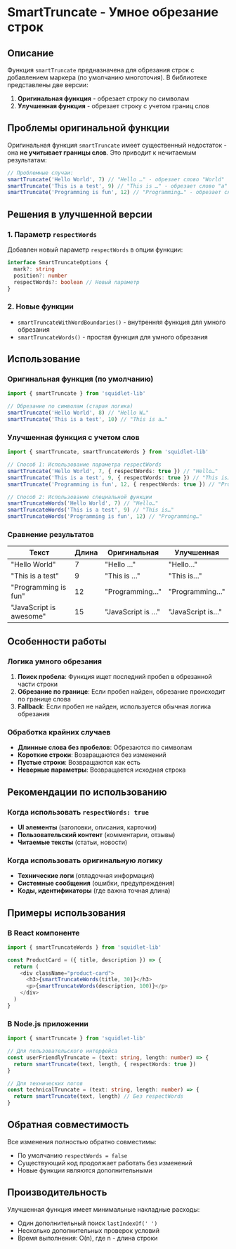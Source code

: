 # SmartTruncate - Умное обрезание строк

## Описание

Функция `smartTruncate` предназначена для обрезания строк с добавлением маркера (по умолчанию многоточия). В библиотеке представлены две версии:

1. **Оригинальная функция** - обрезает строку по символам
2. **Улучшенная функция** - обрезает строку с учетом границ слов

## Проблемы оригинальной функции

Оригинальная функция `smartTruncate` имеет существенный недостаток - она **не учитывает границы слов**. Это приводит к нечитаемым результатам:

```javascript
// Проблемные случаи:
smartTruncate('Hello World', 7) // "Hello …" - обрезает слово "World"
smartTruncate('This is a test', 9) // "This is …" - обрезает слово "a"
smartTruncate('Programming is fun', 12) // "Programming…" - обрезает слово "fun"
```

## Решения в улучшенной версии

### 1. Параметр `respectWords`

Добавлен новый параметр `respectWords` в опции функции:

```typescript
interface SmartTruncateOptions {
  mark?: string
  position?: number
  respectWords?: boolean // Новый параметр
}
```

### 2. Новые функции

- `smartTruncateWithWordBoundaries()` - внутренняя функция для умного обрезания
- `smartTruncateWords()` - простая функция для умного обрезания

## Использование

### Оригинальная функция (по умолчанию)

```typescript
import { smartTruncate } from 'squidlet-lib'

// Обрезание по символам (старая логика)
smartTruncate('Hello World', 8) // "Hello W…"
smartTruncate('This is a test', 10) // "This is a…"
```

### Улучшенная функция с учетом слов

```typescript
import { smartTruncate, smartTruncateWords } from 'squidlet-lib'

// Способ 1: Использование параметра respectWords
smartTruncate('Hello World', 7, { respectWords: true }) // "Hello…"
smartTruncate('This is a test', 9, { respectWords: true }) // "This is…"
smartTruncate('Programming is fun', 12, { respectWords: true }) // "Programming…"

// Способ 2: Использование специальной функции
smartTruncateWords('Hello World', 7) // "Hello…"
smartTruncateWords('This is a test', 9) // "This is…"
smartTruncateWords('Programming is fun', 12) // "Programming…"
```

### Сравнение результатов

| Текст                   | Длина | Оригинальная      | Улучшенная       |
| ----------------------- | ----- | ----------------- | ---------------- |
| "Hello World"           | 7     | "Hello …"         | "Hello…"         |
| "This is a test"        | 9     | "This is …"       | "This is…"       |
| "Programming is fun"    | 12    | "Programming…"    | "Programming…"   |
| "JavaScript is awesome" | 15    | "JavaScript is …" | "JavaScript is…" |

## Особенности работы

### Логика умного обрезания

1. **Поиск пробела**: Функция ищет последний пробел в обрезанной части строки
2. **Обрезание по границе**: Если пробел найден, обрезание происходит по границе слова
3. **Fallback**: Если пробел не найден, используется обычная логика обрезания

### Обработка крайних случаев

- **Длинные слова без пробелов**: Обрезаются по символам
- **Короткие строки**: Возвращаются без изменений
- **Пустые строки**: Возвращаются как есть
- **Неверные параметры**: Возвращается исходная строка

## Рекомендации по использованию

### Когда использовать `respectWords: true`

- **UI элементы** (заголовки, описания, карточки)
- **Пользовательский контент** (комментарии, отзывы)
- **Читаемые тексты** (статьи, новости)

### Когда использовать оригинальную логику

- **Технические логи** (отладочная информация)
- **Системные сообщения** (ошибки, предупреждения)
- **Коды, идентификаторы** (где важна точная длина)

## Примеры использования

### В React компоненте

```typescript
import { smartTruncateWords } from 'squidlet-lib'

const ProductCard = ({ title, description }) => {
  return (
    <div className="product-card">
      <h3>{smartTruncateWords(title, 30)}</h3>
      <p>{smartTruncateWords(description, 100)}</p>
    </div>
  )
}
```

### В Node.js приложении

```typescript
import { smartTruncate } from 'squidlet-lib'

// Для пользовательского интерфейса
const userFriendlyTruncate = (text: string, length: number) => {
  return smartTruncate(text, length, { respectWords: true })
}

// Для технических логов
const technicalTruncate = (text: string, length: number) => {
  return smartTruncate(text, length) // Без respectWords
}
```

## Обратная совместимость

Все изменения полностью обратно совместимы:

- По умолчанию `respectWords = false`
- Существующий код продолжает работать без изменений
- Новые функции являются дополнительными

## Производительность

Улучшенная функция имеет минимальные накладные расходы:

- Один дополнительный поиск `lastIndexOf(' ')`
- Несколько дополнительных проверок условий
- Время выполнения: O(n), где n - длина строки
